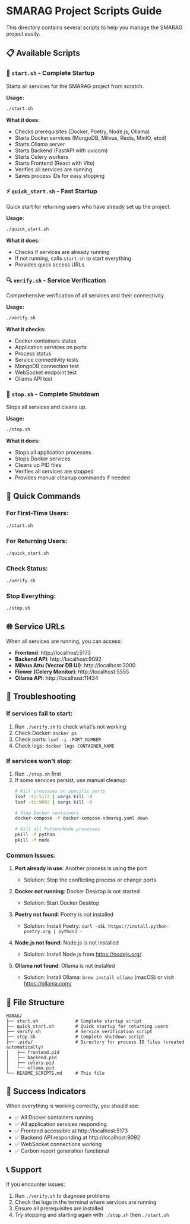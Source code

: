 # SMARAG Project Scripts Guide

This directory contains several scripts to help you manage the SMARAG project easily.

## 📋 Available Scripts

### 🚀 `start.sh` - Complete Startup
Starts all services for the SMARAG project from scratch.

**Usage:**
```bash
./start.sh
```

**What it does:**
- Checks prerequisites (Docker, Poetry, Node.js, Ollama)
- Starts Docker services (MongoDB, Milvus, Redis, MinIO, etcd)
- Starts Ollama server
- Starts Backend (FastAPI with uvicorn)
- Starts Celery workers
- Starts Frontend (React with Vite)
- Verifies all services are running
- Saves process IDs for easy stopping

### ⚡ `quick_start.sh` - Fast Startup
Quick start for returning users who have already set up the project.

**Usage:**
```bash
./quick_start.sh
```

**What it does:**
- Checks if services are already running
- If not running, calls `start.sh` to start everything
- Provides quick access URLs

### 🔍 `verify.sh` - Service Verification
Comprehensive verification of all services and their connectivity.

**Usage:**
```bash
./verify.sh
```

**What it checks:**
- Docker containers status
- Application services on ports
- Process status
- Service connectivity tests
- MongoDB connection test
- WebSocket endpoint test
- Ollama API test

### 🛑 `stop.sh` - Complete Shutdown
Stops all services and cleans up.

**Usage:**
```bash
./stop.sh
```

**What it does:**
- Stops all application processes
- Stops Docker services
- Cleans up PID files
- Verifies all services are stopped
- Provides manual cleanup commands if needed

## 🎯 Quick Commands

### For First-Time Users:
```bash
./start.sh
```

### For Returning Users:
```bash
./quick_start.sh
```

### Check Status:
```bash
./verify.sh
```

### Stop Everything:
```bash
./stop.sh
```

## 🌐 Service URLs

When all services are running, you can access:

- **Frontend**: http://localhost:5173
- **Backend API**: http://localhost:9092
- **Milvus Attu (Vector DB UI)**: http://localhost:3000
- **Flower (Celery Monitor)**: http://localhost:5555
- **Ollama API**: http://localhost:11434

## 🔧 Troubleshooting

### If services fail to start:
1. Run `./verify.sh` to check what's not working
2. Check Docker: `docker ps`
3. Check ports: `lsof -i :PORT_NUMBER`
4. Check logs: `docker logs CONTAINER_NAME`

### If services won't stop:
1. Run `./stop.sh` first
2. If some services persist, use manual cleanup:
   ```bash
   # Kill processes on specific ports
   lsof -ti:5173 | xargs kill -9
   lsof -ti:9092 | xargs kill -9
   
   # Stop Docker containers
   docker-compose -f docker-compose-sdmarag.yaml down
   
   # Kill all Python/Node processes
   pkill -f python
   pkill -f node
   ```

### Common Issues:

1. **Port already in use**: Another process is using the port
   - Solution: Stop the conflicting process or change ports

2. **Docker not running**: Docker Desktop is not started
   - Solution: Start Docker Desktop

3. **Poetry not found**: Poetry is not installed
   - Solution: Install Poetry: `curl -sSL https://install.python-poetry.org | python3 -`

4. **Node.js not found**: Node.js is not installed
   - Solution: Install Node.js from https://nodejs.org/

5. **Ollama not found**: Ollama is not installed
   - Solution: Install Ollama: `brew install ollama` (macOS) or visit https://ollama.com/

## 📁 File Structure

```
MARAG/
├── start.sh              # Complete startup script
├── quick_start.sh        # Quick startup for returning users
├── verify.sh             # Service verification script
├── stop.sh               # Complete shutdown script
├── .pids/                # Directory for process ID files (created automatically)
│   ├── frontend.pid
│   ├── backend.pid
│   ├── celery.pid
│   └── ollama.pid
└── README_SCRIPTS.md     # This file
```

## 🎉 Success Indicators

When everything is working correctly, you should see:

- ✅ All Docker containers running
- ✅ All application services responding
- ✅ Frontend accessible at http://localhost:5173
- ✅ Backend API responding at http://localhost:9092
- ✅ WebSocket connections working
- ✅ Carbon report generation functional

## 📞 Support

If you encounter issues:

1. Run `./verify.sh` to diagnose problems
2. Check the logs in the terminal where services are running
3. Ensure all prerequisites are installed
4. Try stopping and starting again with `./stop.sh` then `./start.sh`
